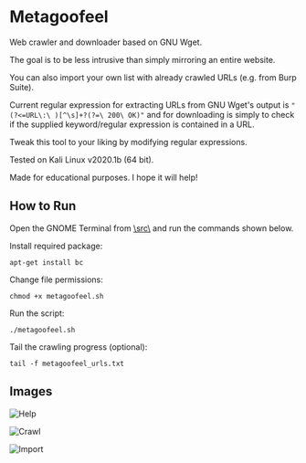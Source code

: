 # Metagoofeel

Web crawler and downloader based on GNU Wget.

The goal is to be less intrusive than simply mirroring an entire website.

You can also import your own list with already crawled URLs (e.g. from Burp Suite).

Current regular expression for extracting URLs from GNU Wget's output is `"(?<=URL\:\ )[^\s]+?(?=\ 200\ OK)"` and for downloading is simply to check if the supplied keyword/regular expression is contained in a URL.

Tweak this tool to your liking by modifying regular expressions.

Tested on Kali Linux v2020.1b (64 bit).

Made for educational purposes. I hope it will help!

## How to Run

Open the GNOME Terminal from [\\src\\](https://github.com/ivan-sincek/metagoofeel/tree/master/src) and run the commands shown below.

Install required package:

```fundamental
apt-get install bc
```

Change file permissions:

```fundamental
chmod +x metagoofeel.sh
```

Run the script:

```fundamental
./metagoofeel.sh
```

Tail the crawling progress (optional):

```fundamental
tail -f metagoofeel_urls.txt
```

## Images

![Help](https://github.com/ivan-sincek/metagoofeel/blob/master/img/help.jpg)

![Crawl](https://github.com/ivan-sincek/metagoofeel/blob/master/img/crawl.jpg)

![Import](https://github.com/ivan-sincek/metagoofeel/blob/master/img/import.jpg)
